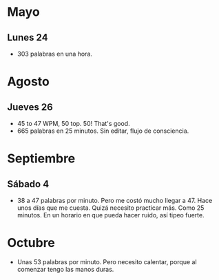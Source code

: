 # Mayo
## Lunes 24
- 303 palabras en una hora.

# Agosto
## Jueves 26
- 45 to 47 WPM, 50 top. 50! That's good.
- 665 palabras en 25 minutos. Sin editar, flujo de consciencia.

# Septiembre
## Sábado 4
- 38 a 47 palabras por minuto. Pero me costó mucho llegar a 47. Hace unos días que me cuesta. Quizá necesito practicar más. Como 25 minutos. En un horario en que pueda hacer ruido, así tipeo fuerte.
# Octubre
- Unas 53 palabras por minuto. Pero necesito calentar, porque al comenzar tengo las manos duras.